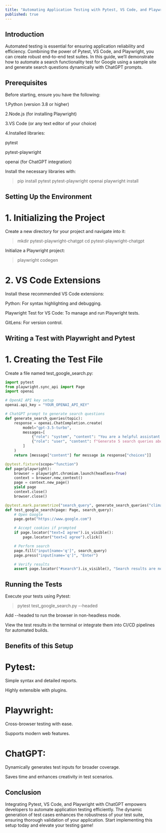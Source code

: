```yaml
---
title: "Automating Application Testing with Pytest, VS Code, and Playwright!"
published: true
---
```


## Introduction

Automated testing is essential for ensuring application reliability and efficiency. Combining the power of Pytest, VS Code, and Playwright, you can create robust end-to-end test suites. In this guide, we’ll demonstrate how to automate a search functionality test for Google using a sample site and generate search questions dynamically with ChatGPT prompts.


## Prerequisites

Before starting, ensure you have the following:

1.Python (version 3.8 or higher)

2.Node.js (for installing Playwright)

3.VS Code (or any text editor of your choice)

4.Installed libraries:

  pytest
  
  pytest-playwright
  
  openai (for ChatGPT integration)

Install the necessary libraries with:

> pip install pytest pytest-playwright openai
> playwright install

## Setting Up the Environment

# 1. Initializing the Project

Create a new directory for your project and navigate into it:

> mkdir pytest-playwright-chatgpt
> cd pytest-playwright-chatgpt

Initialize a Playwright project:

> playwright codegen

# 2. VS Code Extensions

Install these recommended VS Code extensions:

Python: For syntax highlighting and debugging.

Playwright Test for VS Code: To manage and run Playwright tests.

GitLens: For version control.

## Writing a Test with Playwright and Pytest

# 1. Creating the Test File

Create a file named test_google_search.py:

```python 
import pytest
from playwright.sync_api import Page
import openai

# OpenAI API key setup
openai.api_key = "YOUR_OPENAI_API_KEY"

# ChatGPT prompt to generate search questions
def generate_search_queries(topic):
    response = openai.ChatCompletion.create(
        model="gpt-3.5-turbo",
        messages=[
            {"role": "system", "content": "You are a helpful assistant."},
            {"role": "user", "content": f"Generate 5 search queries about {topic}."}
        ]
    )
    return [message["content"] for message in response["choices"]]

@pytest.fixture(scope="function")
def page(playwright):
    browser = playwright.chromium.launch(headless=True)
    context = browser.new_context()
    page = context.new_page()
    yield page
    context.close()
    browser.close()

@pytest.mark.parametrize("search_query", generate_search_queries("climate change"))
def test_google_search(page: Page, search_query):
    # Open Google
    page.goto("https://www.google.com")

    # Accept cookies if prompted
    if page.locator("text=I agree").is_visible():
        page.locator("text=I agree").click()

    # Perform search
    page.fill("input[name='q']", search_query)
    page.press("input[name='q']", "Enter")

    # Verify results
    assert page.locator("#search").is_visible(), "Search results are not visible."
```

## Running the Tests

Execute your tests using Pytest:

> pytest test_google_search.py --headed

Add --headed to run the browser in non-headless mode.

View the test results in the terminal or integrate them into CI/CD pipelines for automated builds.

## Benefits of this Setup

# Pytest:

Simple syntax and detailed reports.

Highly extensible with plugins.

# Playwright:

Cross-browser testing with ease.

Supports modern web features.

# ChatGPT:

Dynamically generates test inputs for broader coverage.

Saves time and enhances creativity in test scenarios.

## Conclusion

Integrating Pytest, VS Code, and Playwright with ChatGPT empowers developers to automate application testing efficiently. The dynamic generation of test cases enhances the robustness of your test suite, ensuring thorough validation of your application. Start implementing this setup today and elevate your testing game!

